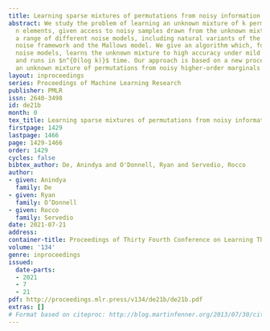 ```yaml
---
title: Learning sparse mixtures of permutations from noisy information
abstract: We study the problem of learning an unknown mixture of k permutations over
  n elements, given access to noisy samples drawn from the unknown mixture. We consider
  a range of different noise models, including natural variants of the “heat kernel”
  noise framework and the Mallows model. We give an algorithm which, for each of these
  noise models, learns the unknown mixture to high accuracy under mild assumptions
  and runs in $n^{O(log k)}$ time. Our approach is based on a new procedure that recovers
  an unknown mixture of permutations from noisy higher-order marginals.
layout: inproceedings
series: Proceedings of Machine Learning Research
publisher: PMLR
issn: 2640-3498
id: de21b
month: 0
tex_title: Learning sparse mixtures of permutations from noisy information
firstpage: 1429
lastpage: 1466
page: 1429-1466
order: 1429
cycles: false
bibtex_author: De, Anindya and O'Donnell, Ryan and Servedio, Rocco
author:
- given: Anindya
  family: De
- given: Ryan
  family: O’Donnell
- given: Rocco
  family: Servedio
date: 2021-07-21
address:
container-title: Proceedings of Thirty Fourth Conference on Learning Theory
volume: '134'
genre: inproceedings
issued:
  date-parts:
  - 2021
  - 7
  - 21
pdf: http://proceedings.mlr.press/v134/de21b/de21b.pdf
extras: []
# Format based on citeproc: http://blog.martinfenner.org/2013/07/30/citeproc-yaml-for-bibliographies/
---
```

